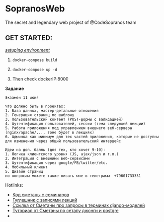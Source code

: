 # SopranosWeb
The secret  and legendary web project of @CodeSopranos team
## GET STARTED:
[*setuping environment*](https://testdriven.io/blog/dockerizing-django-with-postgres-gunicorn-and-nginx/)

 1. ```docker-compose build```<br>

 2. ```docker-compose up -d```<br>

 3. Then check dockerIP:8000<br>

**Задание**<br>
```
Экзамен 11 июня

Что должно быть в проектах:
1. База данных, мастер-детальные отношения
2. Генерация страниц по шаблону
3. Пользовательский контент (POST-формы с валидацией)
4. Аутентификация пользователей, сессии (тема следующей лекции)
5. Работа приложения под управлением внешнего веб-сервера (nginx/apache/..., тоже будет в лекциях)
6. Админка как минимум для тех частей приложения, которые не доступны для изменения через общий пользовательский интерфейс

Идеи на доп. баллы (для тех, кто хочет 9-10):
1. Логика клиентского уровня (JS, ajax/json и т.п.)
2. Интеграция с внешними веб-сервисами
3. Аутентификация через google/FB/twitter/etc.
4. Мобильный клиент
5. Дизайн страниц
по вопросам можете также писать мне в телеграмм  +79601733331
``` 
 
Hotlinks:
 - [Код сметаны с семинаров](https://bitbucket.org/osmetanin/pmi17/src/master/)
 - [Гуглешник с записями лекций](https://drive.google.com/drive/folders/1WmCNTIeBVCgo0prX4ndMkqfpRGpqmt4V)
 - [Ссылка от Сметаны про запросы в терминах django-моделей](https://docs.djangoproject.com/en/3.0/topics/db/queries/)
 - [Туториал от Сметаны по сетапу джонги и postgre](https://github.com/CodeSopranos/SopranosWeb/blob/master/tmp_smetana1.txt)
 - []()
